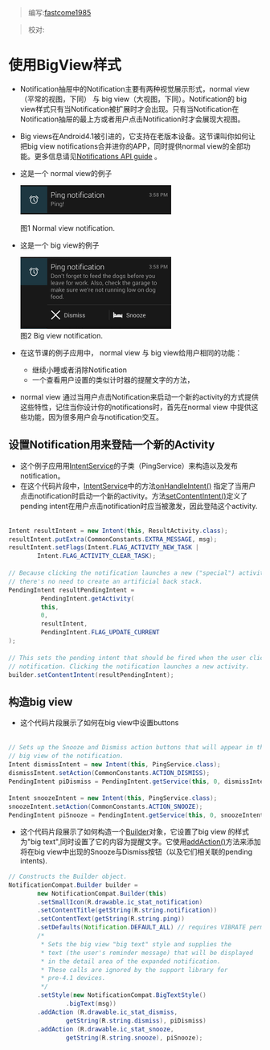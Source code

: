 > 编写:[fastcome1985](https://github.com/fastcome1985)

> 校对:

# 使用BigView样式

* Notification抽屉中的Notification主要有两种视觉展示形式，normal view（平常的视图，下同） 与 big view（大视图，下同）。Notification的 big view样式只有当Notification被扩展时才会出现。只有当Notification在Notification抽屉的最上方或者用户点击Notification时才会展现大视图。


* Big views在Android4.1被引进的，它支持在老版本设备。这节课叫你如何让把big view notifications合并进你的APP，同时提供normal view的全部功能。更多信息请见[Notifications API guide](developer.android.com/guide/topics/ui/notifiers/notifications.html#BigNotify) 。


* 这是一个 normal view的例子

  ![fragments-screen-mock](notifications-normalview.png)

   图1 Normal view notification. 

* 这是一个 big view的例子

  ![fragments-screen-mock](notifications-bigview.png)  
   图2 Big view notification.

* 在这节课的例子应用中， normal view 与 big view给用户相同的功能：  
   *  继续小睡或者消除Notification
   *  一个查看用户设置的类似计时器的提醒文字的方法，

* normal view 通过当用户点击Notification来启动一个新的activity的方式提供这些特性，记住当你设计你的notifications时，首先在normal view 中提供这些功能，因为很多用户会与notification交互。


## 设置Notification用来登陆一个新的Activity

* 这个例子应用用[IntentService](developer.android.com/reference/android/app/IntentService.html)的子类（PingService）来构造以及发布notification。  
* 在这个代码片段中，[IntentService](developer.android.com/reference/android/app/IntentService.html)中的方法[onHandleIntent()](developer.android.com/reference/android/app/IntentService.html#onHandleIntent(android.content.Intent)) 指定了当用户点击notification时启动一个新的activity。方法[setContentIntent()](developer.android.com/reference/android/support/v4/app/NotificationCompat.Builder.html#setContentIntent(android.app.PendingIntent))定义了pending intent在用户点击notification时应当被激发，因此登陆这个activity.


```java

Intent resultIntent = new Intent(this, ResultActivity.class);
resultIntent.putExtra(CommonConstants.EXTRA_MESSAGE, msg);
resultIntent.setFlags(Intent.FLAG_ACTIVITY_NEW_TASK | 
        Intent.FLAG_ACTIVITY_CLEAR_TASK);
     
// Because clicking the notification launches a new ("special") activity, 
// there's no need to create an artificial back stack.
PendingIntent resultPendingIntent =
         PendingIntent.getActivity(
         this,
         0,
         resultIntent,
         PendingIntent.FLAG_UPDATE_CURRENT
);

// This sets the pending intent that should be fired when the user clicks the
// notification. Clicking the notification launches a new activity.
builder.setContentIntent(resultPendingIntent);

``` 

## 构造big view 
* 这个代码片段展示了如何在big view中设置buttons


```java

// Sets up the Snooze and Dismiss action buttons that will appear in the
// big view of the notification.
Intent dismissIntent = new Intent(this, PingService.class);
dismissIntent.setAction(CommonConstants.ACTION_DISMISS);
PendingIntent piDismiss = PendingIntent.getService(this, 0, dismissIntent, 0);

Intent snoozeIntent = new Intent(this, PingService.class);
snoozeIntent.setAction(CommonConstants.ACTION_SNOOZE);
PendingIntent piSnooze = PendingIntent.getService(this, 0, snoozeIntent, 0);

``` 

* 这个代码片段展示了如何构造一个[Builder](developer.android.com/reference/android/support/v4/app/NotificationCompat.Builder.html)对象，它设置了big view 的样式为"big text",同时设置了它的内容为提醒文字。它使用[addAction()](developer.android.com/reference/android/support/v4/app/NotificationCompat.Builder.html#addAction(android.support.v4.app.NotificationCompat.Action))方法来添加 将在big view中出现的Snooze与Dismiss按钮（以及它们相关联的pending intents).

```java
// Constructs the Builder object.
NotificationCompat.Builder builder =
        new NotificationCompat.Builder(this)
        .setSmallIcon(R.drawable.ic_stat_notification)
        .setContentTitle(getString(R.string.notification))
        .setContentText(getString(R.string.ping))
        .setDefaults(Notification.DEFAULT_ALL) // requires VIBRATE permission
        /*
         * Sets the big view "big text" style and supplies the
         * text (the user's reminder message) that will be displayed
         * in the detail area of the expanded notification.
         * These calls are ignored by the support library for
         * pre-4.1 devices.
         */
        .setStyle(new NotificationCompat.BigTextStyle()
                .bigText(msg))
        .addAction (R.drawable.ic_stat_dismiss,
                getString(R.string.dismiss), piDismiss)
        .addAction (R.drawable.ic_stat_snooze,
                getString(R.string.snooze), piSnooze);

``` 